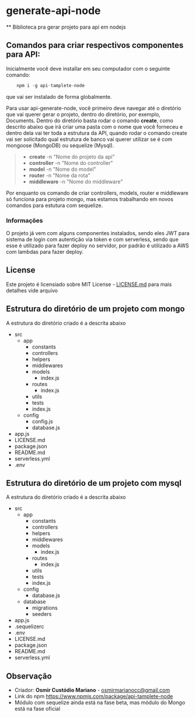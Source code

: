 # generate-api-node

** Biblioteca pra gerar projeto para api em nodejs

## Comandos para criar respectivos componentes para API:
Inicialmente você deve installar em seu computador com o seguinte comando:
```javascript
    npm i -g api-tamplete-node
```
que vai ser instalado de forma globalmente.

Para usar api-generate-node, você primeiro deve navegar até o diretório que vai querer gerar o projeto, dentro do diretório, por exemplo, Documents. Dentro do diretório basta rodar o comando **create**, como descrito abaixo que irá criar uma pasta com o nome que você forneceu e dentro dela vai ter toda a estrutura da API, quando rodar o comando create vai ser solicitado qual estrutura de banco vai querer utilizar se é com mongoose (MongoDB) ou sequelize (Mysql).

> * **create** -n "Nome do projeto da api"
> * **controller** -n "Nome do controller"
> * **model** -n "Nome do model"
> * **router** -n "Nome da rota"
> * **middleware** -n "Nome do middleware"

Por enquanto os comando de criar controllers, models, router e middleware só funciona para projeto mongo, mas estamos trabalhando em novos comandos para estutura com sequelize.

### Informações
O projeto já vem com alguns componentes instalados, sendo eles JWT para sistema de login com autentição via token e com serverless, sendo que esse é utilizado para fazer deploy no servidor, por padrão é utilizado a AWS com lambdas para fazer deploy.

## License

Este projeto é licensiado sobre MIT License - [LICENSE.md](LICENSE.md) para mais detalhes vide arquivo

## Estrutura do diretório de um projeto com mongo
A estrutura do diretório criado é a descrita abaixo
- src
    - app
        - constants
        - controllers
        - helpers
        - middlewares
        - models
            - index.js
        - routes
            - index.js
        - utils
        - tests
        - index.js
    - config
        - config.js
        - database.js
- app.js
- LICENSE.md
- package.json
- README.md
- serverless.yml
- .env

## Estrutura do diretório de um projeto com mysql
A estrutura do diretório criado é a descrita abaixo
- src
    - app
        - constants
        - controllers
        - helpers
        - middlewares
        - models
            - index.js
        - routes
            - index.js
        - utils
        - tests
        - index.js
    - config
        - database.js
    - database
        - migrations
        - seeders
- app.js
- .sequelizerc
- .env
- LICENSE.md
- package.json
- README.md
- serverless.yml

## Observação
* Criador: **Osmir Custódio Mariano** - osmirmarianocc@gmail.com
* Link do npm https://www.npmjs.com/package/api-tamplete-node
* Módulo com sequelize ainda está na fase beta, mas módulo do Mongo está na fase oficial
